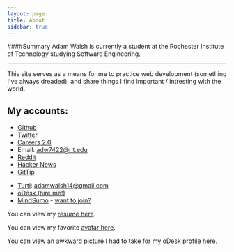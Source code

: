 ```yaml
---
layout: page
title: About
sidebar: true
---
```

####Summary
Adam Walsh is currently a student at the Rochester Institute of Technology studying Software Engineering.

------------------

This site serves as a means for me to practice web development (something I've always dreaded), and share things I find important / 
intresting with the world.


My accounts:
---------------
* [Github](https://github.com/walshie4)
* [Twitter](https://twitter.com/_walshie_)
* [Careers 2.0](https://careers.stackoverflow.com/adamwalsh)
* Email: adw7422@rit.edu
* [Reddit](http://www.reddit.com/user/_walshie_)
* [Hacker News](https://news.ycombinator.com/user?id=walshie4)
* [GitTip](https://www.gittip.com/walshie4/)
<script data-gittip-username="walshie4"
        data-gittip-widget="button"
                src="//gttp.co/v1.js"></script>
* [Turtl](https://turtl.it/): adamwalsh14@gmail.com
* [oDesk (hire me!)](https://www.odesk.com/users/~01a47d8beb77450664)
* [MindSumo](https://www.mindsumo.com/user/adw7422) - [want to join?](http://bit.ly/Q6vBzc)

You can view my [resumé here](/Resume.pdf).

You can view my favorite [avatar here](/public/avatar.gif).

You can view an awkward picture I had to take for my oDesk profile [here](/awkward_picture.jpg).
